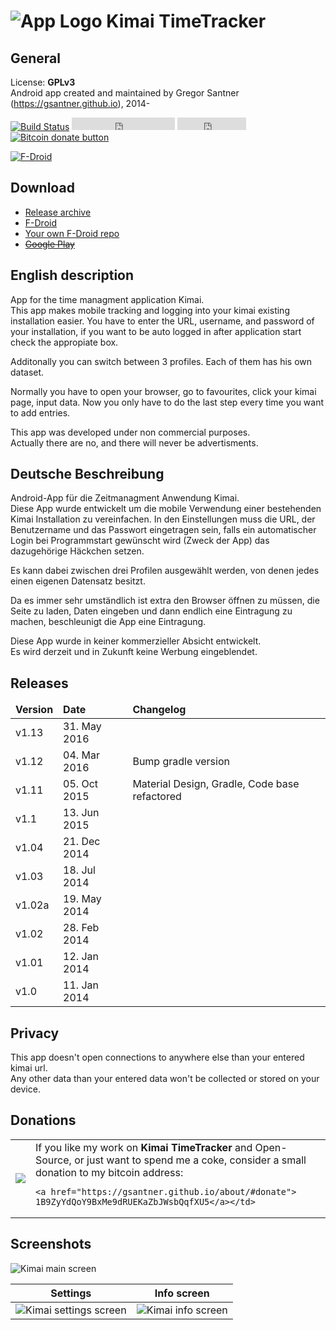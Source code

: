 ![App Logo](https://raw.githubusercontent.com/gsantner/kimai-android/master/app/src/main/res/drawable-hdpi/ic_launcher.png "App Logo") Kimai TimeTracker
=======

## General
License: **GPLv3**  
Android app created and maintained by Gregor Santner (<https://gsantner.github.io>), 2014-  

[![Build Status](https://travis-ci.org/gsantner/kimai-android.svg?branch=master)](https://travis-ci.org/gsantner/kimai-android)
<span class="badge-githubfollow"><iframe src="https://ghbtns.com/github-btn.html?user=gsantner&amp;type=follow&amp;count=true" allowtransparency="true" frameborder="0" scrolling="0" width="165" height="20"></iframe></span>
<span class="badge-githubstar"><iframe src="https://ghbtns.com/github-btn.html?user=gsantner&amp;repo=kimai-android&amp;type=watch&amp;count=true" allowtransparency="true" frameborder="0" scrolling="0" width="110" height="20"></iframe></span>
<span class="badge-bitcoin"><a href="https://gsantner.github.io/donate/#donate" title="Donate once-off to this project using Bitcoin"><img src="https://img.shields.io/badge/bitcoin-donate-yellow.svg" alt="Bitcoin donate button" /></a></span>

[![F-Droid](https://f-droid.org/wiki/images/0/06/F-Droid-button_get-it-on.png)](https://f-droid.org/repository/browse/?fdfilter=kimai&fdid=de.live.gdev.timetracker)


## Download

* [Release archive](https://github.com/gsantner/kimai-android/releases)
* [F-Droid](https://f-droid.org/repository/browse/?fdid=de.live.gdev.timetracker)
* [Your own F-Droid repo](https://gitlab.com/fdroid/fdroiddata/blob/master/metadata/de.live.gdev.timetracker.txt)
* [~~Google Play~~](https://play.google.com/store/apps/details?id=de.live.gdev.timetracker)


## English description
App for the time managment application Kimai.  
This app makes mobile tracking and logging into your kimai existing installation easier.
You have to enter the URL, username, and password of your installation, if you want to be auto logged in after application start check the appropiate box.  

Additonally you can switch between 3 profiles. Each of them has his own dataset.

Normally you have to open your browser, go to favourites, click your kimai page, input data. Now you only have to do the last step every time you want to add entries.

This app was developed under non commercial purposes.  
Actually there are no, and there will never be advertisments.  

## Deutsche Beschreibung
Android-App für die Zeitmanagment Anwendung Kimai.  
Diese App wurde entwickelt um die mobile Verwendung einer bestehenden Kimai Installation zu vereinfachen.
In den Einstellungen muss die URL, der Benutzername und das Passwort eingetragen sein, falls ein automatischer Login bei Programmstart gewünscht wird (Zweck der App) das dazugehörige Häckchen setzen.

Es kann dabei zwischen drei Profilen ausgewählt werden, von denen jedes einen eigenen Datensatz besitzt.

Da es immer sehr umständlich ist extra den Browser öffnen zu müssen, die Seite zu laden, Daten eingeben und dann endlich eine Eintragung zu machen, beschleunigt die App eine Eintragung.  

Diese App wurde in keiner kommerzieller Absicht entwickelt.  
Es wird derzeit und in Zukunft keine Werbung eingeblendet.  

## Releases

<table>
 <thead>
	<td><b>Version</b></td>
	<td><b>Date</b></td>
  <td><b>Changelog</b></td>
 </thead>
 <tr>
    <td>v1.13</td>
   <td>31. May 2016</td>
   <td></td>
 </tr>
 <tr>
    <td>v1.12</td>
   <td>04. Mar 2016</td>
   <td>Bump gradle version</td>
 </tr>
 <tr>
 <tr>
    <td>v1.11</td>
   <td>05. Oct 2015</td>
   <td>Material Design, Gradle, Code base refactored</td>
 </tr>
 <tr>
    <td>v1.1</td>
   <td>13. Jun 2015</td>
   <td></td>
 </tr>
 <tr>
   <td>v1.04</td>
   <td>21. Dec 2014</td>
   <td></td>
 </tr>
 <tr>
   <td>v1.03</td>
   <td>18. Jul 2014</td>
   <td></td>
 </tr>
 <tr>
   <td>v1.02a</td>
   <td>19. May 2014</td>
   <td></td>
 </tr>
 <tr>
   <td>v1.02</td>
   <td>28. Feb 2014</td>
   <td></td>
 </tr>
 <tr>
	<td>v1.01</td>
	<td>12. Jan 2014</td>
    <td></td>
 </tr>
 <tr>
	<td>v1.0</td>
	<td>11. Jan 2014</td>
    <td></td>
 </tr>
</table>

## Privacy
This app doesn't open connections to anywhere else than your entered kimai url.  
Any other data than your entered data won't be collected or stored on your device.  

## Donations
<table>
 <tr>
	<td><a href="bitcoin:1B9ZyYdQoY9BxMe9dRUEKaZbJWsbQqfXU5?amount=0.05&label=gsantner">
    <img src="https://gsantner.github.io/assets/img/personal/bitcoin/bitcoin_gdev-live-gdev_150px.png"/></a></td>
	<td>If you like my work on <b>Kimai TimeTracker</b> and Open-Source, or just want to spend me a coke, consider a small donation to my bitcoin address:

    <a href="https://gsantner.github.io/about/#donate">
    1B9ZyYdQoY9BxMe9dRUEKaZbJWsbQqfXU5</a></td>
 </tr>
</table>

## Screenshots

![Kimai main screen](https://cloud.githubusercontent.com/assets/6735650/10274992/fcaef640-6b43-11e5-9dd0-da2771be8c29.png "Main screen")  




Settings      |  Info screen
:-------------------------:|:-------------------------:
![Kimai settings screen](https://cloud.githubusercontent.com/assets/6735650/10275364/23e779fa-6b47-11e5-9a94-87138722ad43.png "Settings screen")  |  ![Kimai info screen](https://cloud.githubusercontent.com/assets/6735650/10275373/30f4521c-6b47-11e5-9ae6-cbe7d1ac4716.png "Info screen")
